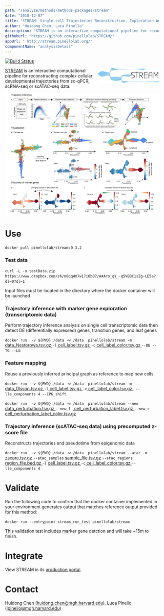 ```yaml
---
path: "/analyze/methods/methods-packages/stream"
date: "2018-12-07"
title: "STREAM: Single-cell Trajectories Reconstruction, Exploration And Mapping of single-cell data"
author: "Huidong Chen, Luca Pinello"
description: "STREAM is an interactive computational pipeline for reconstructing complex cellular developmental trajectories from sc-qPCR, scRNA-seq or scATAC-seq data."
githubUrl: "https://github.com/pinellolab/STREAM/"
appUrl: " http://stream.pinellolab.org/"
componentName: "analysisDetail"
---
```

[![Build Status](https://travis-ci.org/pinellolab/STREAM.svg)](https://travis-ci.org/pinellolab/STREAM)


<a href="http://stream.pinellolab.org/" target="_blank">
  <img src="../_images/methods/stream_logo.png" width=200 align="right">
</a>


[STREAM](https://bioconda.github.io/recipes/stream/README.html) is an interactive computational pipeline for reconstructing complex cellular developmental trajectories from sc-qPCR, scRNA-seq or scATAC-seq data.

[![STREAM](../_images/methods/stream_screenshot.png)](http://stream.pinellolab.org/)

# Use


`docker pull pinellolab/stream:0.3.2`

### Test data

`curl -L -o testData.zip https://www.dropbox.com/sh/n8qq4m7w17i6b07/AAAro_qY_-q5VBDC1sZg-LE5a?dl=0?dl=1`

Input files must be located in the directory where the docker container will be launched


### Trajectory inference with marker gene exploration (transcriptomic data)
Perform trajectory inference analysis on single cell transcriptomic data then detect DE (differentially expressed) genes, transition genes, and leaf genes

`docker run  -v ${PWD}:/data -w /data  pinellolab/stream -m `[ data_Nestorowa.tsv.gz ](https://www.dropbox.com/sh/n8qq4m7w17i6b07/AAB9GyV9LjVoxZfOiT-h5B2Qa/Nestorowa_2016/data_Nestorowa.tsv.gz?dl=1)` -l `[ cell_label.tsv.gz ](https://www.dropbox.com/sh/n8qq4m7w17i6b07/AAD38lqq1vKvPOXN5AgkMBfYa/Nestorowa_2016/cell_label.tsv.gz?dl=1)` -c `[ cell_label_color.tsv.gz ](https://www.dropbox.com/sh/n8qq4m7w17i6b07/AABKYz6iITR0MHGoSLKTYxVta/Nestorowa_2016?dl=0&preview=cell_label_color.tsv.gz?dl=1)` --DE --TG --LG `


### Feature mapping
Reuse a previously inferred principal graph as reference to map new cells 

`docker run  -v ${PWD}:/data -w /data  pinellolab/stream -m `[ data_Olsson.tsv.gz ](https://www.dropbox.com/sh/n8qq4m7w17i6b07/AAAnq2J4jQFGi-fari9MdTvla/Olsson_2016/data_Olsson.tsv.gz?dl=1)` -l `[ cell_label.tsv.gz ](https://www.dropbox.com/sh/n8qq4m7w17i6b07/AADijJwgDGhzV_9ysH0sI31Ya/Olsson_2016/cell_label.tsv.gz?dl=1)` -c `[ cell_label_color.tsv.gz ](https://www.dropbox.com/sh/n8qq4m7w17i6b07/AAA8-eOtgzplTQvRP4vfs7iFa/Olsson_2016/cell_label_color.tsv.gz?dl=1)` --lle_components 4 --EPG_shift`

 `docker run  -v ${PWD}:/data -w /data  pinellolab/stream --new`[ data_perturbation.tsv.gz ](https://www.dropbox.com/sh/n8qq4m7w17i6b07/AAAEZCnFl-EoAyGutCuzuyLGa/Olsson_2016/data_perturbation.tsv.gz?dl=1)`--new_l `[ cell_perturbation_label.tsv.gz ](https://www.dropbox.com/sh/n8qq4m7w17i6b07/AABb5KU4S7GLtZM8NhVRErsqa/Olsson_2016/cell_perturbation_label_color.tsv.gz?dl=1)` --new_c `[ cell_perturbation_label_color.tsv.gz ](https://www.dropbox.com/sh/n8qq4m7w17i6b07/AACVyTQDrmQHtuQhUqyG0ngCa/Olsson_2016/cell_perturbation_label.tsv.gz?dl=1)

### Trajectory inference (scATAC-seq data) using precomputed z-score file
Reconstructs trajectories and pseudotime from epigenomic data

`docker run  -v ${PWD}:/data -w /data  pinellolab/stream --atac -m `[ zscore.tsv.gz ](https://www.dropbox.com/sh/n8qq4m7w17i6b07/AACkxwaEVVZ4IkxJG1ADxfZ2a/Buenrostro_2018/zscore.tsv.gz?dl=1) `--atac_samples`[ sample_file.tsv.gz ](https://www.dropbox.com/sh/n8qq4m7w17i6b07/AADEVxZGT1-0e5D31o_NIxv-a/Buenrostro_2018/sample_file.tsv.gz?dl=1) `--atac_regions `[ region_file.bed.gz ](https://www.dropbox.com/sh/n8qq4m7w17i6b07/AAAnNaOw6L1v7BsKmdy38cqUa/Buenrostro_2018/region_file.bed.gz?dl=1) `-l` [ cell_label.tsv.gz ](https://www.dropbox.com/sh/n8qq4m7w17i6b07/AACHsOfkrmOSF59RyjprdzD6a/Buenrostro_2018/cell_label.tsv.gz?dl=1) `-c`[ cell_label_color.tsv.gz ](https://www.dropbox.com/sh/n8qq4m7w17i6b07/AABny8uO3UknufsUtlOKQsyma/Buenrostro_2018/cell_label_color.tsv.gz?dl=1) `--lle_components 4`


# Validate 
Run the following code to confirm that the docker container implemented in your environment generates output that matches reference output provided for this method:


`docker run --entrypoint stream_run_test pinellolab/stream`

This validation test includes marker gene detction and will take ~15m to finish.

# Integrate
View STREAM in its [production portal](http://stream.pinellolab.org/).



# Contact
Huidong Chen (<a href="mailto://huidong.chen@mgh.harvard.edu">huidong.chen@mgh.harvard.edu</a>), Luca Pinello (<a href="mailto://lpinello@mgh.harvard.edu">lpinello@mgh.harvard.edu</a>)